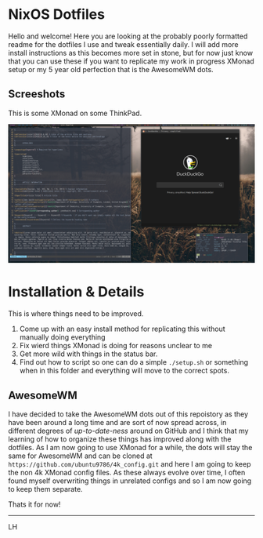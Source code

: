 # NixOS Dotfiles

Hello and welcome! Here you are looking at the probably poorly formatted readme for the dotfiles I use and tweak essentially daily. I will add more install instructions as this becomes more set in stone, but for now just know that you can use these if you want to replicate my work in progress XMonad setup or my 5 year old perfection that is the AwesomeWM dots. 

## Screeshots

This is some XMonad on some ThinkPad. 

![xmonad](https://raw.githubusercontent.com/mahallow/thinkdots/master/scrots/screen2.png) 

# Installation & Details

This is where things need to be improved. 

1. Come up with an easy install method for replicating this without manually doing everything
2. Fix wierd things XMonad is doing for reasons unclear to me 
3. Get more wild with things in the status bar.
4. Find out how to script so one can do a simple ```./setup.sh``` or something when in this folder and everything will move to the correct spots. 

## AwesomeWM

I have decided to take the AwesomeWM dots out of this repoistory as they have been around a long time and are sort of now spread across, in different degrees of *up-to-date-ness* around on GitHub and I think that my learning of how to organize these things has improved along with the dotfiles. As I am now going to use XMonad for a while, the dots will stay the same for AwesomeWM and can be cloned at ```https://github.com/ubuntu9786/4k_config.git``` and here I am going to keep the non 4k XMonad config files. As these always evolve over time, I often found myself overwriting things in unrelated configs and so I am now going to keep them separate. 


Thats it for now!

---
LH 
